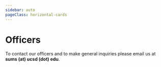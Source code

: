 ```yaml
---
sidebar: auto
pageClass: horizontal-cards
---
```


# Officers

To contact our officers and to make general inquiries please email us at **sums (at) ucsd (dot) edu**.

<!-- PRESIDENT -->

<Officer
    name= "Devanshi Jain"
    image= "DevanshiJain.PNG"
    major= "Mathematics-Computer Science"
    year="3rd Year, Revelle">
<template v-slot:title>

## President

</template>
<template v-slot:extra>

> I joined SUMS since it is a great place to be around people with a similar passion for math. 
> It is a welcoming and close-knit community for math majors, and as an officer, I hope to get more people involved and provide an opportunity for them to learn and connect. 

Favorite Fields of Math: *Linear Algebra and Combinatorics* <br />
Favorite Math Classes: *Math 31AH, Math 184* <br />
Hobbies: *Flying, Jump Roping, Cooking, Minesweeper, Chess*

</template>
</Officer>

<!-- VICE PRESIDENT INTERNAL -->

<Officer
    name= "Pranav Reddy"
    image= "PranavReddy.JPG"
    major= "Mathematics, Computer Engineering"
    year="3rd Year, Seventh">
<template v-slot:title>

## Vice President Internal

</template>
<template v-slot:extra>

> I joined SUMS for the free food, but stuck around for the community of awesome people who are also interested in mathematics.

Favorite Fields of Math: *Optimization, Linear Algebra, Topology* <br />
Favorite Math Classes: *Math 31AH, Math 170A, 190A* <br />
Hobbies: *Weightlifting, Basketball, Reading, Surfing*

</template>
</Officer>

<!-- VICE PRESIDENT EXTERNAL -->

<Officer
    name="Julie Hunter"
    image="JulieHunter.jpeg"
    major="Applied Mathematics, Marine Science Minor"
    year="3rd Year, Revelle">
<template v-slot:title>

## Vice President External

</template>
<template v-slot:extra>

> I joined SUMS because I wanted to meet more math majors and learn more about what career fields I could go into with a math degree.
> I really love being around other students that enjoy math as much as I do.

Favorite Fields of Math: *Calculus* <br />
Favorite Math Classes: *MATH 20C, MATH 109* <br />
Hobbies: *Soccer, Running, Crafts, Painting*

</template>
</Officer>

<!-- SECRETARY -->

<Officer
    name="Christian Martinez"
    image="ChristianMartinez.jpg"
    major="Applied Mathematics"
    year="3rd Year, Revelle">
<template v-slot:title>

## Secretary

</template>
<template v-slot:extra>

> I joined SUMS because I enjoy math and it felt like most people I would meet don't share that interest.


Favorite Fields of Math: *Numerical Analysis, Algebra* <br />
Favorite Math Classes: *MATH 109, MATH 170B* <br />
Hobbies: *Game, Travel, Paint, Watch Movies*

</template>
</Officer>

<!-- TREASURER -->

<Officer
    name="Harry Lonsdale"
    image="HarryLonsdale.JPG"
    major="Mathematics-Computer Science"
    year="2nd Year, Seventh">
<template v-slot:title>

## Treasurer

</template>
<template v-slot:extra>

> I'm passionate about mathematics and love to meet new people, so SUMS is a great way to explore 
> both of those.

Favorite Fields of Math: *Linear Algebra, Neural Networks, Fluid Flow* <br />
Favorite Math Classes: *MATH 18, MATH 102, MATH 20E* <br />
Hobbies: *Running, Watching Formula 1, Listening to music*

</template>
</Officer>

<!-- EVENTS CHAIR -->

<Officer
    name="Gallant Tsao"
    image="GallantTsao.jpg"
    major="Applied Mathematics"
    year="3rd Year, Sixth">
<template v-slot:title>

## Events Chair

</template>
<template v-slot:extra>

> Meet more people interested in math :)

Favorite Fields of Math: *Chaos Theory* <br />
Favorite Math Classes: *Math 31AH* <br />
Hobbies: *Tennis* <br />

</template>
</Officer>

<!-- WORKSHOPS CHAIR -->

<Officer
    name= "Ryan Batubara"
    image= "RyanBatubara.jpeg"
    major= "Mathematics-Computer Science and Data Science"
    year= "2nd Year, Revelle">
<template v-slot:title>

## Workshops Chair

</template>
<template v-slot:extra>

>I joined SUMS because of its supportive community and great platform to share the math I enjoy.

Favorite Fields of Math: *Recreational Mathematics, Combinatorics* <br />
Favorite Math Classes: *MATH 109, MATH 180A* <br />
Hobbies: *Puzzles, Games, Classical Guitar* <br />

</template>
</Officer>

<!-- PUBLICITY CHAIR -->

<Officer
    name= "Hailey Thai"
    image= "HaileyThai.jpeg"
    major="Mathematics-Probability and Statistics, Chinese Studies Minor"
    year="2nd Year, ERC">
<template v-slot:title>

## Publicity Chair

</template>
<template v-slot:extra>

> I joined SUMS to be a part of a community that shares the same passion that I do for math. 

Favorite Fields of Math: *Probability, Statistics* <br />
Favorite Math Classes: *MATH 20C* <br />
Hobbies: *Juggling, Magic, Drawing* <br />
 
</template>
</Officer>

<!-- HISTORIAN -->

<Officer
    name="Matt Tokunaga"
    image="MattTokunaga.jpg"
    major="Math, Data Science"
    year="2nd Year, Revelle">
<template v-slot:title>

## Historian

</template>
<template v-slot:extra>

> I wanted friends and I figured I would feel comfortable around people that enjoy math like I do.


Favorite Fields of Math: To be decided <br />
Favorite Math Classes: *MATH 31CH* <br />
Hobbies: *Basketball, Volleyball, Baseball, Existing*

</template>
</Officer>

<!-- TECH CHAIR -->

<Officer
    name="Mica Li"
    image="MicaLi.jpg"
    major="Mathematics"
    year="3rd Year, ERC">
<template v-slot:title>

## Tech Chair

</template>
<template v-slot:extra>

> I joined SUMS because I wanted to meet other math majors in a more social setting and to also find others who are passionate about mathematics.

Favorite Fields of Math: *Differential Geometry, PDEs* <br />
Favorite Math Classes: *MATH 140B* <br />
Hobbies: *Basketball, Weightlifting, Running*

</template>
</Officer>

<!-- STAFF -->
<Officer
    name="Emily Hawksworth"
    image="EmilyHawksworth.jpeg"
    major="Mathematics-Probability and Statistics, Global Health minor"
    year="2nd Year, Muir">
<template v-slot:title>

## Staff Member - *EDI Chair*

</template>
<template v-slot:extra>

> I joined SUMS because I wanted to meet other people who love math and get involved!


Favorite Fields of Math: *Statistics, Linear Algebra* <br />
Favorite Math Classes: *MATH 109, 180A, 102* <br />
Hobbies: *Golfing, Hiking*

</template>
</Officer>


<!-- STAFF -->
<Officer
    name="Anuj Jain"
    image="AnujJain.png"
    major="Computer Science, Ocean-Atmospheric Science, Math minor"
    year="3rd Year, Marshall">
<template v-slot:title>

## Staff Member - *Competitions*

</template>
<template v-slot:extra>

> I have been excited about competitions in math and beyond since childhood.
> SUMS community connected me to brilliant students interested in exploring mathematical applications in different domains. 

Favorite Fields of Math: *Combinatorics, Calculus* <br />
Favorite Math Classes: *MATH 154, MATH 20D* <br />
Hobbies: *Badminton, Music, Traveling*

</template>
</Officer>

<!-- STAFF -->
<Officer
    name="Isaiah Fang"
    image="IsaiahFang.jpeg"
    major="Mathematics-Economics, Data Science minor"
    year="2nd Year, Revelle">
<template v-slot:title>

## Staff Member - *Social Media*

</template>
<template v-slot:extra>

> To help promote the passion for math across campus.

Favorite Fields of Math: *Calculus, Statistics* <br />
Favorite Math Classes: *MATH 20C* <br />
Hobbies: *Eating, Lifting, Running, Reading*

</template>
</Officer>


<!-- COMMUNITY ADVISOR -->

<Officer
    name="Kelly Simmons"
    image="KellySimmons.jpg"
    major=""
    year="Department of Mathematics">
<template v-slot:title>

## Community Advisor

</template>
<template v-slot:extra>

> Kelly Simmons is the Community Advisor of SUMS. 

</template>
</Officer>
